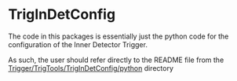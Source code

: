 # TrigInDetConfig

The code in this packages is essentially just the python code for the configuration of the Inner Detector Trigger.

As such, the user should refer directly to the README file from the 
[Trigger/TrigTools/TrigInDetConfig/python](https://gitlab.cern.ch/atlas/athena/-/blob/master/Trigger/TrigTools/TrigInDetConfig/python) 
directory

